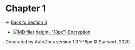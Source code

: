 # Chapter 1

← [Back to Section 3](..)

- [![MD file](https://img.icons8.com/windows/512/4a90e2/regular-document.png){:height="18px"} Encryption](encryption.html)

Generated by AutoDocs version 1.0.1-18px © Starwort, 2020
